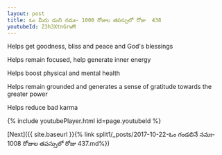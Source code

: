 ```yaml
---
layout: post
title: ఓం మీరు డంని నమః- 1008 రోజుల తపస్సులో రోజు  438
youtubeId: Z3h3XtnGrwM
---
```

 
 
Helps get goodness, bliss and peace and God's blessings
 
Helps remain focused, help generate inner energy 
 
Helps boost physical and mental health 
 
Helps remain grounded and generates a sense of gratitude towards the greater power 
 
Helps reduce bad karma
 
 
 
 


{% include youtubePlayer.html id=page.youtubeId %}
 
[Next]({{ site.baseurl }}{% link  split1/_posts/2017-10-22-ఓం గండలినే నమః- 1008 రోజుల తపస్సులో రోజు  437.md%})
 
